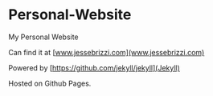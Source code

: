 # Personal-Website
My Personal Website

Can find it at [www.jessebrizzi.com](www.jessebrizzi.com)

Powered by [https://github.com/jekyll/jekyll](Jekyll)

Hosted on Github Pages. 
